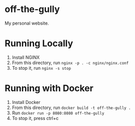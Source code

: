 # off-the-gully
My personal website.

# Running Locally
1. Install NGINX
2. From this directory, run `nginx -p . -c nginx/nginx.conf`
3. To stop it, run `nginx -s stop`

# Running with Docker
1. Install Docker
2. From this directory, run `docker build -t off-the-gully .`
3. Run `docker run -p 8080:8080 off-the-gully`
4. To stop it, press ctrl+c
